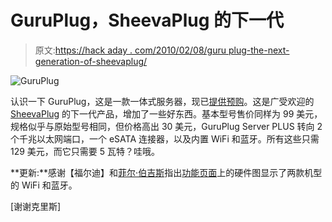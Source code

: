 # GuruPlug，SheevaPlug 的下一代

> 原文:[https://hack aday . com/2010/02/08/guru plug-the-next-generation-of-sheevaplug/](https://hackaday.com/2010/02/08/guruplug-the-next-generation-of-sheevaplug/)

![](../Images/da4db73eff495177558f736bbd3b4d4d.png "GuruPlug")

认识一下 GuruPlug，这是一款一体式服务器，现已[提供预购](http://www.globalscaletechnologies.com/p-32-guruplug-server-plus.aspx)。这是广受欢迎的 [SheevaPlug](http://hackaday.com/2009/02/25/sheevaplug-tiny-linux-server/) 的下一代产品，增加了一些好东西。基本型号售价同样为 99 美元，规格似乎与原始型号相同，但价格高出 30 美元，GuruPlug Server PLUS 转向 2 个千兆以太网端口，一个 eSATA 连接器，以及内置 WiFi 和蓝牙。所有这些只需 129 美元，而它只需要 5 瓦特？哇哦。

**更新:**感谢【福尔迪】和[菲尔·伯吉斯](http://hackaday.com/author/philburgess/)指出[功能页面](http://www.globalscaletechnologies.com/t-guruplugdetails.aspx#features)上的硬件图显示了两款机型的 WiFi 和蓝牙。

[谢谢克里斯]